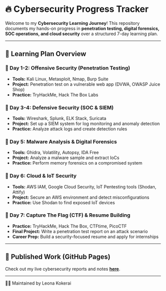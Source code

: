 # 🔥 Cybersecurity Progress Tracker

Welcome to my **Cybersecurity Learning Journey**! This repository documents my hands-on progress in **penetration testing, digital forensics, SOC operations, and cloud security** over a structured 7-day learning plan.

---

## 📌 **Learning Plan Overview**

### **🔹 Day 1-2: Offensive Security (Penetration Testing)**
- **Tools:** Kali Linux, Metasploit, Nmap, Burp Suite
- **Project:** Penetration test on a vulnerable web app (DVWA, OWASP Juice Shop)
- **Practice:** TryHackMe, Hack The Box Labs

### **🔹 Day 3-4: Defensive Security (SOC & SIEM)**
- **Tools:** Wireshark, Splunk, ELK Stack, Suricata
- **Project:** Set up a SIEM system for log monitoring and anomaly detection
- **Practice:** Analyze attack logs and create detection rules

### **🔹 Day 5: Malware Analysis & Digital Forensics**
- **Tools:** Ghidra, Volatility, Autopsy, IDA Free
- **Project:** Analyze a malware sample and extract IoCs
- **Practice:** Perform memory forensics on a compromised system

### **🔹 Day 6: Cloud & IoT Security**
- **Tools:** AWS IAM, Google Cloud Security, IoT Pentesting tools (Shodan, Attify)
- **Project:** Secure an AWS environment and detect misconfigurations
- **Practice:** Use Shodan to find exposed IoT devices

### **🔹 Day 7: Capture The Flag (CTF) & Resume Building**
- **Practice:** TryHackMe, Hack The Box, CTFtime, PicoCTF
- **Final Project:** Write a penetration test report on an attack scenario
- **Career Prep:** Build a security-focused resume and apply for internships

---

## 📄 **Published Work (GitHub Pages)**
Check out my live cybersecurity reports and notes **[here](https://leeownuh.github.io/progress-tracker/)**.

---

👨‍💻 Maintained by Leona Kokerai
